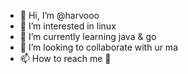 - 👋 Hi, I’m @harvooo
- 👀 I’m interested in linux
- 🌱 I’m currently learning java & go
- 💞️ I’m looking to collaborate with ur ma
- 📫 How to reach me 🤷
